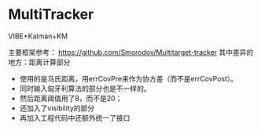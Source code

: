 # MultiTracker
VIBE+Kalman+KM

主要框架参考： https://github.com/Smorodov/Multitarget-tracker
其中差异的地方：距离计算部分
- 使用的是马氏距离，用errCovPre来作为协方差（而不是errCovPost）。
- 同时输入匈牙利算法的部分也是不一样的。
- 然后距离阈值用了8，而不是20；
- 还加入了visibility的部分
- 再加入工程代码中还额外统一了接口
